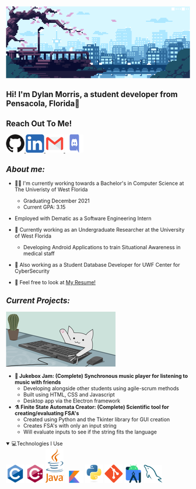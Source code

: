 <img src="images/gifs/header.gif"></img>

## Hi! I'm Dylan Morris, a student developer from Pensacola, Florida🌊


## Reach Out To Me!
<a href="https://github.com/dyl77">
  <img src="images/svg/github.svg" alt="Github" width="50px" height="50px;">
</a>

<a href="https://www.linkedin.com/in/dylan-morris-2044371a1/">
  <img src="images/svg/linkedin.svg" alt="LinkedIn" width="50px" height="50px;">
</a>

<a href="mailto:drm54@students.uwf.edu">
  <img src="images/svg/gmail.svg" alt="Gmail" width="50px" height="50px;">
</a>

<a href="https://discordapp.com/users/Dyl77#3381">
  <img src="images/svg/discord.svg" alt="Discord" width="50px" height="50px;">
</a>


## ***About me:***

- 👨‍🎓 I'm currently working towards a Bachelor's in Computer Science at The Univeristy of West Florida
  - Graduating December 2021
  - Current GPA: 3.15
- Employed with Dematic as a Software Engineering Intern
- 📡 Currently working as an Undergraduate Researcher at the University of West Florida
  - Developing Android Applications to train Situational Awareness in medical staff
- 💾 Also working as a Student Database Developer for UWF Center for CyberSecurity
  
- 📄 Feel free to look at  [My Resume!](https://docs.google.com/document/d/17Kdck4tiQxwG2MVJ2ZKFPP7ggHV4NawPrp_RClDjAV0/edit?usp=sharing)


## ***Current Projects:***
 <img width="300" src="images/gifs/catTyping.gif"></img>

  - **🎵 Jukebox Jam: (Complete) Synchronous music player for listening to music with friends**
    - Developing alongside other students using agile-scrum methods
    - Built using HTML, CSS and Javascript
    - Desktop app via the Electron framework
-  **⚗️ Finite State Automata Creator: (Complete) Scientific tool for creating/evaluating FSA's**
   -  Created using Python and the Tkinter library for GUI creation
   -  Creates FSA's with only an input string
   -  Will evaluate inputs to see if the string fits the language


<details open>
  <summary>💻Technologies I Use</summary>
<img src= 'https://github.com/dyl77/dyl77/blob/main/images/svg/c-original.svg' width='50'/>
<img src= 'https://github.com/dyl77/dyl77/blob/main/images/svg/cpp.svg' width='50'/>
<img src= 'https://github.com/dyl77/dyl77/blob/main/images/svg/java.svg' width='50'/>
<img src= 'https://github.com/dyl77/dyl77/blob/main/images/svg/kotlin.svg' width='50'/>
<img src= 'https://github.com/dyl77/dyl77/blob/main/images/svg/python.svg' width='50'/>
<img src= 'https://github.com/dyl77/dyl77/blob/main/images/svg/git.svg' width='50'/>
<img src= 'https://github.com/dyl77/dyl77/blob/main/images/svg/android.svg' width='50'/>
<img src= 'https://github.com/dyl77/dyl77/blob/main/images/svg/mysql.svg' width='50'/>




